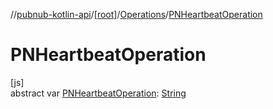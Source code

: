 //[pubnub-kotlin-api](../../../index.md)/[[root]](../index.md)/[Operations](index.md)/[PNHeartbeatOperation](-p-n-heartbeat-operation.md)

# PNHeartbeatOperation

[js]\
abstract var [PNHeartbeatOperation](-p-n-heartbeat-operation.md): [String](https://kotlinlang.org/api/core/kotlin-stdlib/kotlin/-string/index.html)
